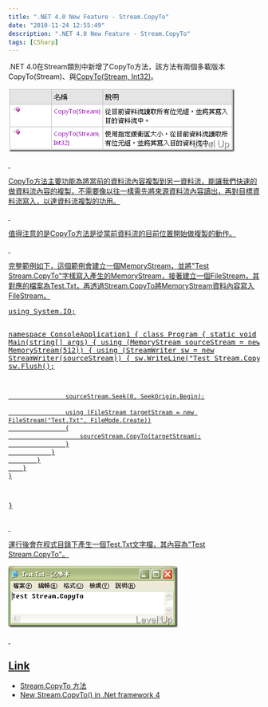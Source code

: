 ```yaml
---
title: ".NET 4.0 New Feature - Stream.CopyTo"
date: "2010-11-24 12:55:49"
description: ".NET 4.0 New Feature - Stream.CopyTo"
tags: [CSharp]
---
```


<p>.NET 4.0在Stream類別中新增了CopyTo方法，該方法有兩個多載版本CopyTo(Stream)</a>、與<a href="http://msdn.microsoft.com/zh-tw/library/dd783870.aspx" target="_blank">CopyTo(Stream, Int32)</a>。</p>  <p><a href="http://files.dotblogs.com.tw/larrynung/1011/.NET4.0NewFeatureStream.CopyTo_B44A/image_4.png"><img style="border-right: 0px; border-top: 0px; border-left: 0px; border-bottom: 0px" height="128" alt="image" src="\images\posts\19671\image_thumb_1.png" width="454" border="0" /> </p>  <p> </p>  <p>CopyTo方法主要功能為將當前的資料流內容複製到另一資料流，能讓我們快速的做資料流內容的複製，不需要像以往一樣需先將來源資料流內容讀出，再對目標資料流寫入，以達資料流複製的功用。</p>  <p> </p>  <p>值得注意的是CopyTo方法是從當前資料流的目前位置開始做複製的動作。</p>  <p> </p>  <p>完整範例如下，這個範例會建立一個MemoryStream，並將"Test Stream.CopyTo"字樣寫入產生的MemoryStream，接著建立一個FileStream，其對應的檔案為Test.Txt，再透過Stream.CopyTo將MemoryStream資料內容寫入FileStream。</p>  <div class="wlWriterSmartContent" id="scid:812469c5-0cb0-4c63-8c15-c81123a09de7:e10b654b-65f9-4700-88bb-5b497491bb1d" style="padding-right: 0px; display: inline; padding-left: 0px; float: none; padding-bottom: 0px; margin: 0px; padding-top: 0px"><pre name="code" class="c#">using System.IO;

namespace ConsoleApplication1
{
    class Program
    {
        static void Main(string[] args)
        {
            using (MemoryStream sourceStream = new MemoryStream(512))
            {
                using (StreamWriter sw = new StreamWriter(sourceStream))
                {
                    sw.WriteLine("Test Stream.CopyTo");
                    sw.Flush();

                    sourceStream.Seek(0, SeekOrigin.Begin);

                    using (FileStream targetStream = new FileStream("Test.Txt", FileMode.Create))
                    {
                        sourceStream.CopyTo(targetStream);
                    }
                }
            }
        }
    }
}</pre></div>

<p> </p>

<p>運行後會在程式目錄下產生一個Test.Txt文字檔，其內容為"Test Stream.CopyTo"。</p>

<p><img style="border-right: 0px; border-top: 0px; border-left: 0px; border-bottom: 0px" height="124" alt="image" src="\images\posts\19671\image_thumb.png" width="340" border="0" /> </p>

<p> </p>

<h2>Link</h2>

<ul>
  <li>Stream.CopyTo 方法</li>

  <li>New Stream.CopyTo() in .Net framework 4</li>
</ul>
